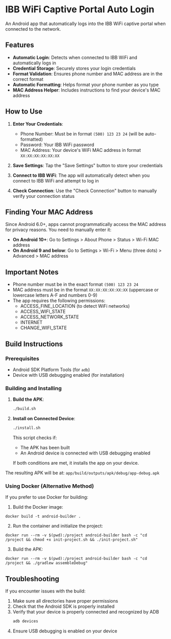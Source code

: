 # IBB WiFi Captive Portal Auto Login

An Android app that automatically logs into the IBB WiFi captive portal when connected to the network.

## Features

- **Automatic Login**: Detects when connected to IBB WiFi and automatically logs in
- **Credential Storage**: Securely stores your login credentials
- **Format Validation**: Ensures phone number and MAC address are in the correct format
- **Automatic Formatting**: Helps format your phone number as you type
- **MAC Address Helper**: Includes instructions to find your device's MAC address

## How to Use

1. **Enter Your Credentials**:
   - Phone Number: Must be in format `(500) 123 23 24` (will be auto-formatted)
   - Password: Your IBB WiFi password
   - MAC Address: Your device's WiFi MAC address in format `XX:XX:XX:XX:XX:XX`

2. **Save Settings**: Tap the "Save Settings" button to store your credentials

3. **Connect to IBB WiFi**: The app will automatically detect when you connect to IBB WiFi and attempt to log in

4. **Check Connection**: Use the "Check Connection" button to manually verify your connection status

## Finding Your MAC Address

Since Android 6.0+, apps cannot programmatically access the MAC address for privacy reasons. You need to manually enter it:

- **On Android 10+**: Go to Settings > About Phone > Status > Wi-Fi MAC address
- **On Android 9 and below**: Go to Settings > Wi-Fi > Menu (three dots) > Advanced > MAC address

## Important Notes

- Phone number must be in the exact format `(500) 123 23 24`
- MAC address must be in the format `XX:XX:XX:XX:XX:XX` (uppercase or lowercase letters A-F and numbers 0-9)
- The app requires the following permissions:
  - ACCESS_FINE_LOCATION (to detect WiFi networks)
  - ACCESS_WIFI_STATE
  - ACCESS_NETWORK_STATE
  - INTERNET
  - CHANGE_WIFI_STATE

## Build Instructions

### Prerequisites

- Android SDK Platform Tools (for `adb`)
- Device with USB debugging enabled (for installation)

### Building and Installing

1. **Build the APK**:
   ```bash
   ./build.sh
   ```

2. **Install on Connected Device**:
   ```bash
   ./install.sh
   ```
   This script checks if:
   - The APK has been built
   - An Android device is connected with USB debugging enabled

   If both conditions are met, it installs the app on your device.

The resulting APK will be at: `app/build/outputs/apk/debug/app-debug.apk`

### Using Docker (Alternative Method)

If you prefer to use Docker for building:

1. Build the Docker image:
```
docker build -t android-builder .
```

2. Run the container and initialize the project:
```
docker run --rm -v $(pwd):/project android-builder bash -c "cd /project && chmod +x init-project.sh && ./init-project.sh"
```

3. Build the APK:
```
docker run --rm -v $(pwd):/project android-builder bash -c "cd /project && ./gradlew assembleDebug"
```

## Troubleshooting

If you encounter issues with the build:

1. Make sure all directories have proper permissions
2. Check that the Android SDK is properly installed
3. Verify that your device is properly connected and recognized by ADB 
   ```bash
   adb devices
   ```
4. Ensure USB debugging is enabled on your device 